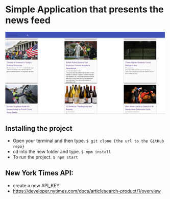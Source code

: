 # Simple Application that presents the news feed
<img src="Capture.PNG" width="500">

## Installing the project
- Open your terminal and then type. `$ git clone {the url to the GitHub repo}`  
- cd into the new folder and type. `$ npm install`  
- To run the project. `$ npm start`


## New York Times API:
- create a new API_KEY 
- https://developer.nytimes.com/docs/articlesearch-product/1/overview
